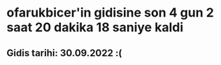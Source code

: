 # ofarukbicer'in gidisine son 4 gun 2 saat 20 dakika 18 saniye kaldi

## Gidis tarihi: 30.09.2022 :(